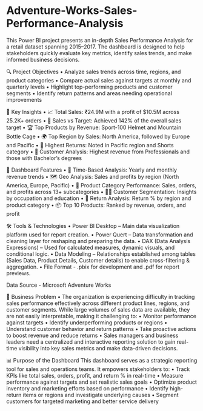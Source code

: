 # Adventure-Works-Sales-Performance-Analysis
This Power BI project presents an in-depth Sales Performance Analysis for a retail dataset spanning 2015–2017. The dashboard is designed to help stakeholders quickly evaluate key metrics, identify sales trends, and make informed business decisions.

🔍 Project Objectives
•	Analyze sales trends across time, regions, and product categories
•	Compare actual sales against targets at monthly and quarterly levels
•	Highlight top-performing products and customer segments
•	Identify return patterns and areas needing operational improvements

📌 Key Insights
•	📈 Total Sales: ₹24.9M with a profit of $10.5M across 25.2K+ orders
•	🎯 Sales vs Target: Achieved 142% of the overall sales target
•	🏆 Top Products by Revenue: Sport-100 Helmet and Mountain Bottle Cage
•	🌍 Top Region by Sales: North America, followed by Europe and Pacific
•	🔁 Highest Returns: Noted in Pacific region and Shorts category
•	👥 Customer Analysis: Highest revenue from Professionals and those with Bachelor’s degrees

📂 Dashboard Features
•	📅 Time-Based Analysis: Yearly and monthly revenue trends
•	🗺️ Geo Analysis: Sales and profits by region (North America, Europe, Pacific)
•	🛒 Product Category Performance: Sales, orders, and profits across 13+ subcategories
•	👨‍💼 Customer Segmentation: Insights by occupation and education
•	🔄 Return Analysis: Return % by region and product category
•	📦 Top 10 Products: Ranked by revenue, orders, and profit

🛠 Tools & Technologies 
      •	Power BI Desktop – Main data visualization platform used for report creation.
      •	Power Quert – Data transformation and cleaning layer for reshaping and preparing the data.
      •	DAX (Data Analysis Expressions) – Used for calculated measures, dynamic visuals, and conditional logic.
      •	Data Modeling – Relationships established among tables (Sales Data, Product Details, Customer details) to enable cross-filtering & aggregation.
      •	File Format - .pbix for development and .pdf for report previews. 
      
Data Source - Microsoft Adventure Works

💼 Business Problem
•	The organization is experiencing difficulty in tracking sales performance effectively across different product lines, regions, and customer segments. While large volumes of sales data are available, they are    not easily interpretable, making it challenging to:
•	Monitor performance against targets
•	Identify underperforming products or regions
•	Understand customer behavior and return patterns
•	Take proactive actions to boost revenue and reduce returns
•	Sales managers and business leaders need a centralized and interactive reporting solution to gain real-time visibility into key sales metrics and make data-driven decisions.

📊 Purpose of the Dashboard
This dashboard serves as a strategic reporting tool for sales and operations teams. It empowers stakeholders to:
•	Track KPIs like total sales, orders, profit, and return % in real-time
•	Measure performance against targets and set realistic sales goals
•	Optimize product inventory and marketing efforts based on performance
•	Identify high-return items or regions and investigate underlying causes
•	Segment customers for targeted marketing and better service delivery


